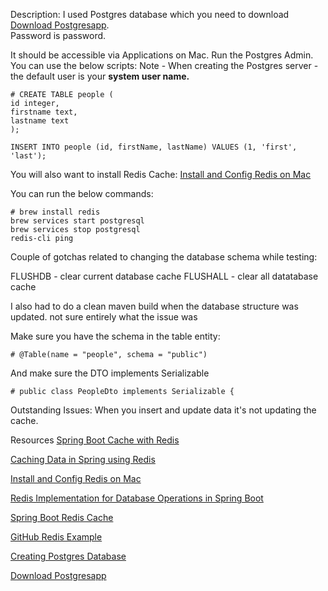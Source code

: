 Description:
I used Postgres database which you need to download [Download Postgresapp](https://postgresapp.com/ ).  
Password is password.

It should be accessible via Applications on Mac.  Run the Postgres Admin.  You can use the below scripts:
Note - When creating the Postgres server - the default user is your **system user name.**

```
# CREATE TABLE people (
id integer,
firstname text,
lastname text
);

INSERT INTO people (id, firstName, lastName) VALUES (1, 'first', 'last');
```

You will also want to install Redis Cache:
[Install and Config Redis on Mac](https://medium.com/@petehouston/install-and-config-redis-on-mac-os-x-via-homebrew-eb8df9a4f298)

You can run the below commands:
```
# brew install redis
brew services start postgresql
brew services stop postgresql
redis-cli ping
```

Couple of gotchas related to changing the database schema while testing:

FLUSHDB - clear current database cache
FLUSHALL - clear all datatabase cache

I also had to do a clean maven build when the database structure was updated.
not sure entirely what the issue was

Make sure you have the schema in the table entity:
```
# @Table(name = "people", schema = "public")
```

And make sure the DTO implements Serializable
```
# public class PeopleDto implements Serializable {
```


Outstanding Issues:
When you insert and update data it's not updating the cache.


Resources
[Spring Boot Cache with Redis](https://medium.com/@MatthewFTech/spring-boot-cache-with-redis-56026f7da83a)

[Caching Data in Spring using Redis](http://caseyscarborough.com/blog/2014/12/18/caching-data-in-spring-using-redis/)

[Install and Config Redis on Mac](https://medium.com/@petehouston/install-and-config-redis-on-mac-os-x-via-homebrew-eb8df9a4f298)

[Redis Implementation for Database Operations in Spring Boot](https://medium.com/@alexanderang.24/redis-implementation-for-database-operations-in-spring-boot-2e5bc6f7f5af)

[Spring Boot Redis Cache](https://www.devglan.com/spring-boot/spring-boot-redis-cache)

[GitHub Redis Example](https://github.com/plankrun/learn-cache-redis)

[Creating Postgres Database](https://medium.com/coding-blocks/creating-user-database-and-adding-access-on-postgresql-8bfcd2f4a91e)

[Download Postgresapp](https://postgresapp.com/ )
